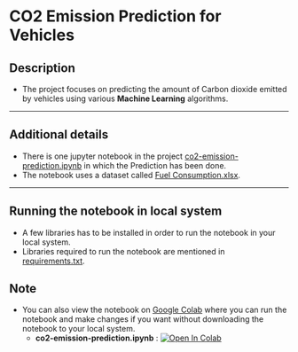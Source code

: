 # CO2 Emission Prediction for Vehicles

## Description
* The project focuses on predicting the amount of Carbon dioxide emitted by vehicles using various **Machine Learning** algorithms.<br>
<hr>

## Additional details
* There is one jupyter notebook in the project [co2-emission-prediction.ipynb](https://github.com/sagar-0817/co2-emission/blob/master/co2-emission-prediction.ipynb) in which the Prediction has been done.<br>
* The notebook uses a dataset called [Fuel Consumption.xlsx](https://github.com/sagar-0817/co2-emission/blob/master/Fuel%20Consumption.xlsx).<br>
<hr>

## Running the notebook in local system
* A few libraries has to be installed in order to run the notebook in your local system.<br>
* Libraries required to run the notebook are mentioned in [requirements.txt](https://github.com/sagar-0817/co2-emission/blob/master/requirements.txt).

## Note

* You can also view the notebook on [Google Colab](https://colab.research.google.com) where you can run the notebook and make changes if you want without downloading
the notebook to your local system.
  * **co2-emission-prediction.ipynb** : [![Open In Colab](https://colab.research.google.com/assets/colab-badge.svg)](https://colab.research.google.com/drive/1sDLC4mtuqs0X86P6YFczu1fgFb4687SQ?usp=sharing) 

